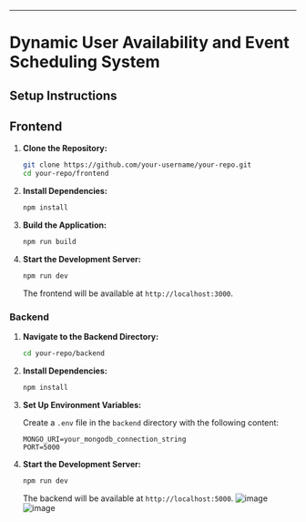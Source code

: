 

---

# Dynamic User Availability and Event Scheduling System

## Setup Instructions

## Frontend

1. **Clone the Repository:**

   ```bash
   git clone https://github.com/your-username/your-repo.git
   cd your-repo/frontend
   ```

2. **Install Dependencies:**

   ```bash
   npm install
   ```

3. **Build the Application:**

   ```bash
   npm run build
   ```

4. **Start the Development Server:**

   ```bash
   npm run dev
   ```

   The frontend will be available at `http://localhost:3000`.

### Backend

1. **Navigate to the Backend Directory:**

   ```bash
   cd your-repo/backend
   ```

2. **Install Dependencies:**

   ```bash
   npm install
   ```

3. **Set Up Environment Variables:**

   Create a `.env` file in the `backend` directory with the following content:

   ```plaintext
   MONGO_URI=your_mongodb_connection_string
   PORT=5000
   ```

4. **Start the Development Server:**

   ```bash
   npm run dev
   ```

   The backend will be available at `http://localhost:5000`.
   ![image](https://github.com/user-attachments/assets/eb0e1506-35e5-4afd-8c34-a80c4f0bdc69)
   ![image](https://github.com/user-attachments/assets/1b850253-cc1c-487b-80b5-4ffc36e69285)



